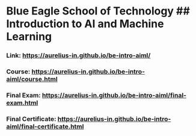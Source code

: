 # Blue Eagle School of Technology ## Introduction to AI and Machine Learning
### Link: https://aurelius-in.github.io/be-intro-aiml/
### Course: https://aurelius-in.github.io/be-intro-aiml/course.html
### Final Exam: https://aurelius-in.github.io/be-intro-aiml/final-exam.html 
### Final Certificate: https://aurelius-in.github.io/be-intro-aiml/final-certificate.html 
